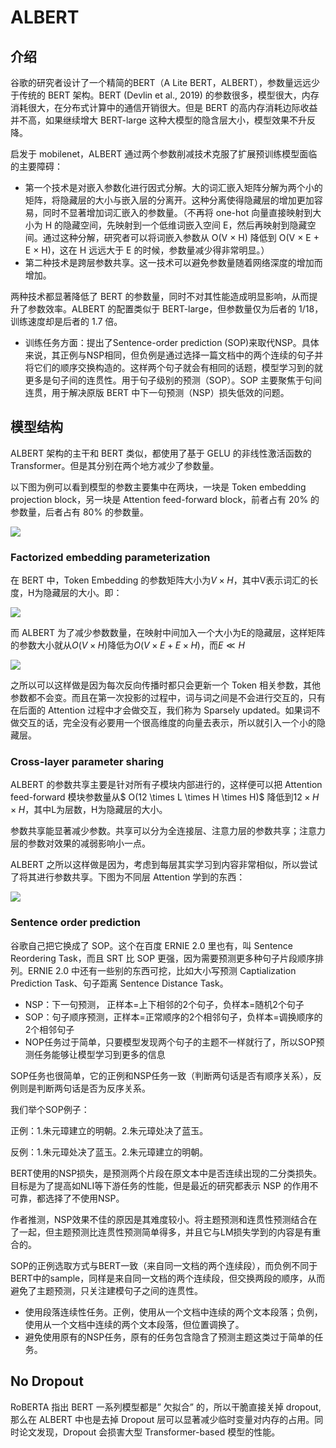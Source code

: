 # ALBERT
## 介绍

谷歌的研究者设计了一个精简的BERT（A Lite BERT，ALBERT），参数量远远少于传统的 BERT 架构。BERT (Devlin et al., 2019) 的参数很多，模型很大，内存消耗很大，在分布式计算中的通信开销很大。但是 BERT 的高内存消耗边际收益并不高，如果继续增大 BERT-large 这种大模型的隐含层大小，模型效果不升反降。


启发于 mobilenet，ALBERT 通过两个参数削减技术克服了扩展预训练模型面临的主要障碍：

+ 第一个技术是对嵌入参数化进行因式分解。大的词汇嵌入矩阵分解为两个小的矩阵，将隐藏层的大小与嵌入层的分离开。这种分离使得隐藏层的增加更加容易，同时不显著增加词汇嵌入的参数量。（不再将 one-hot 向量直接映射到大小为 H 的隐藏空间，先映射到一个低维词嵌入空间 E，然后再映射到隐藏空间。通过这种分解，研究者可以将词嵌入参数从 O(V × H) 降低到 O(V × E + E × H)，这在 H 远远大于 E 的时候，参数量减少得非常明显。）
+ 第二种技术是跨层参数共享。这一技术可以避免参数量随着网络深度的增加而增加。

两种技术都显著降低了 BERT 的参数量，同时不对其性能造成明显影响，从而提升了参数效率。ALBERT 的配置类似于 BERT-large，但参数量仅为后者的 1/18，训练速度却是后者的 1.7 倍。

+ 训练任务方面：提出了Sentence-order prediction (SOP)来取代NSP。具体来说，其正例与NSP相同，但负例是通过选择一篇文档中的两个连续的句子并将它们的顺序交换构造的。这样两个句子就会有相同的话题，模型学习到的就更多是句子间的连贯性。用于句子级别的预测（SOP）。SOP 主要聚焦于句间连贯，用于解决原版 BERT 中下一句预测（NSP）损失低效的问题。

## 模型结构

ALBERT 架构的主干和 BERT 类似，都使用了基于 GELU 的非线性激活函数的 Transformer。但是其分别在两个地方减少了参数量。

以下图为例可以看到模型的参数主要集中在两块，一块是 Token embedding projection block，另一块是 Attention feed-forward block，前者占有 20% 的参数量，后者占有 80% 的参数量。

![](https://raw.githubusercontent.com/w5688414/paddleImage/main/bert_family_img/attention_block.png)

### Factorized embedding parameterization

在 BERT 中，Token Embedding 的参数矩阵大小为$V \times H$，其中V表示词汇的长度，H为隐藏层的大小。即：

![](https://raw.githubusercontent.com/w5688414/paddleImage/main/bert_family_img/token_embedding.png)

而 ALBERT 为了减少参数数量，在映射中间加入一个大小为E的隐藏层，这样矩阵的参数大小就从$O(V \times H)$降低为$O(V \times E + E \times H)$，而$E \ll H$

![](https://raw.githubusercontent.com/w5688414/paddleImage/main/bert_family_img/token_embedding_v1.png)

之所以可以这样做是因为每次反向传播时都只会更新一个 Token 相关参数，其他参数都不会变。而且在第一次投影的过程中，词与词之间是不会进行交互的，只有在后面的 Attention 过程中才会做交互，我们称为 Sparsely updated。如果词不做交互的话，完全没有必要用一个很高维度的向量去表示，所以就引入一个小的隐藏层。

### Cross-layer parameter sharing

ALBERT 的参数共享主要是针对所有子模块内部进行的，这样便可以把 Attention feed-forward 模块参数量从$ O(12 \times L \times H \times H)$ 降低到$12 \times H \times H$，其中L为层数，H为隐藏层的大小。

参数共享能显著减少参数。共享可以分为全连接层、注意力层的参数共享；注意力层的参数对效果的减弱影响小一点。

ALBERT 之所以这样做是因为，考虑到每层其实学习到内容非常相似，所以尝试了将其进行参数共享。下图为不同层 Attention 学到的东西：

![](https://raw.githubusercontent.com/w5688414/paddleImage/main/bert_family_img/attention_visualize.png)

### Sentence order prediction

谷歌自己把它换成了 SOP。这个在百度 ERNIE 2.0 里也有，叫 Sentence Reordering Task，而且 SRT 比 SOP 更强，因为需要预测更多种句子片段顺序排列。ERNIE 2.0 中还有一些别的东西可挖，比如大小写预测 Captialization Prediction Task、句子距离 Sentence Distance Task。

+ NSP：下一句预测， 正样本=上下相邻的2个句子，负样本=随机2个句子
+ SOP：句子顺序预测，正样本=正常顺序的2个相邻句子，负样本=调换顺序的2个相邻句子
+ NOP任务过于简单，只要模型发现两个句子的主题不一样就行了，所以SOP预测任务能够让模型学习到更多的信息

SOP任务也很简单，它的正例和NSP任务一致（判断两句话是否有顺序关系），反例则是判断两句话是否为反序关系。

我们举个SOP例子：

正例：1.朱元璋建立的明朝。2.朱元璋处决了蓝玉。

反例：1.朱元璋处决了蓝玉。2.朱元璋建立的明朝。


BERT使用的NSP损失，是预测两个片段在原文本中是否连续出现的二分类损失。目标是为了提高如NLI等下游任务的性能，但是最近的研究都表示 NSP 的作用不可靠，都选择了不使用NSP。

作者推测，NSP效果不佳的原因是其难度较小。将主题预测和连贯性预测结合在了一起，但主题预测比连贯性预测简单得多，并且它与LM损失学到的内容是有重合的。

SOP的正例选取方式与BERT一致（来自同一文档的两个连续段），而负例不同于BERT中的sample，同样是来自同一文档的两个连续段，但交换两段的顺序，从而避免了主题预测，只关注建模句子之间的连贯性。

+ 使用段落连续性任务。正例，使用从一个文档中连续的两个文本段落；负例，使用从一个文档中连续的两个文本段落，但位置调换了。
+ 避免使用原有的NSP任务，原有的任务包含隐含了预测主题这类过于简单的任务。

## No Dropout

RoBERTA 指出 BERT 一系列模型都是” 欠拟合” 的，所以干脆直接关掉 dropout, 那么在 ALBERT 中也是去掉 Dropout 层可以显著减少临时变量对内存的占用。同时论文发现，Dropout 会损害大型 Transformer-based 模型的性能。
